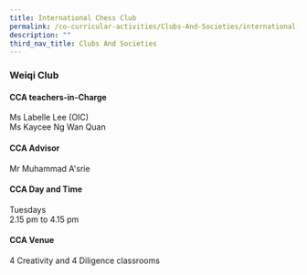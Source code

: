 ```yaml
---
title: International Chess Club
permalink: /co-curricular-activities/Clubs-And-Societies/international-chess/
description: ""
third_nav_title: Clubs And Societies
---
```

### **Weiqi Club**

#### **CCA teachers-in-Charge**
Ms Labelle Lee (OIC) <br>
Ms Kaycee Ng Wan Quan

#### **CCA Advisor**
Mr Muhammad A'srie

#### **CCA Day and Time**
Tuesdays<br>
2.15 pm to 4.15 pm

#### **CCA Venue**
4 Creativity and 4 Diligence classrooms